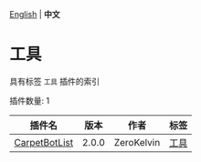 [English](readme.md) | **中文**

# 工具

具有标签 `工具` 插件的索引

插件数量: 1

| 插件名 | 版本 | 作者 | 标签 |
| --- | --- | --- | --- |
| [CarpetBotList](/plugins/carpetbotlist/readme-zh_cn.md) | 2.0.0 | ZeroKelvin | [工具](/labels/tool/readme-zh_cn.md) |
